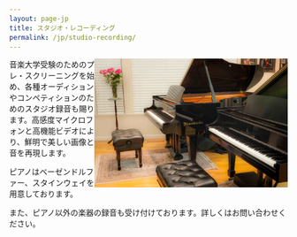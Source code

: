 ```yaml
---
layout: page-jp
title: スタジオ・レコーディング	
permalink: /jp/studio-recording/
---
```


<img class="float-right" src="/img/house-pianos-3.jpg" alt="" width="350px" style="float:right;">

音楽大学受験のためのプレ・スクリーニングを始め、各種オーディションやコンペティションのためのスタジオ録音も賜ります。高感度マイクロフォンと高機能ビデオにより、鮮明で美しい画像と音を再現します。

ピアノはベーゼンドルファー、スタインウェイを用意しております。

また、ピアノ以外の楽器の録音も受け付けております。詳しくはお問い合わせください。
